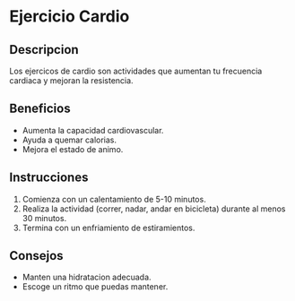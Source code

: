 # Ejercicio Cardio

## Descripcion
Los ejercicos de cardio son actividades que aumentan tu frecuencia cardiaca y mejoran la resistencia.

## Beneficios

- Aumenta la capacidad cardiovascular.
- Ayuda a quemar calorias.
- Mejora el estado de animo.

## Instrucciones

1. Comienza con un calentamiento de 5-10 minutos.
2. Realiza la actividad (correr, nadar, andar en bicicleta) durante al menos 30 minutos.
3. Termina con un enfriamiento de estiramientos.

## Consejos 
- Manten una hidratacion adecuada.
- Escoge un ritmo que puedas mantener.

